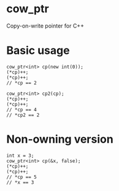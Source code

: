 cow_ptr
=======

Copy-on-write pointer for C++

Basic usage
===========
    cow_ptr<int> cp(new int(0));
    (*cp)++;
    (*cp)++;
    // *cp == 2

    cow_ptr<int> cp2(cp);
    (*cp)++;
    (*cp)++;
    // *cp == 4
    // *cp2 == 2

Non-owning version
==================
    int x = 3;
    cow_ptr<int> cp(&x, false);
    (*cp)++;
    (*cp)++;
    // *cp == 5
    // *x == 3
